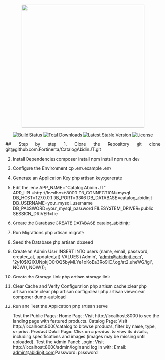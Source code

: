 <p align="center"><a href="https://laravel.com" target="_blank"><img src="https://raw.githubusercontent.com/laravel/art/master/logo-lockup/5%20SVG/2%20CMYK/1%20Full%20Color/laravel-logolockup-cmyk-red.svg" width="400"></a></p>

<p align="center">
<a href="https://travis-ci.org/laravel/framework"><img src="https://travis-ci.org/laravel/framework.svg" alt="Build Status"></a>
<a href="https://packagist.org/packages/laravel/framework"><img src="https://img.shields.io/packagist/dt/laravel/framework" alt="Total Downloads"></a>
<a href="https://packagist.org/packages/laravel/framework"><img src="https://img.shields.io/packagist/v/laravel/framework" alt="Latest Stable Version"></a>
<a href="https://packagist.org/packages/laravel/framework"><img src="https://img.shields.io/packagist/l/laravel/framework" alt="License"></a>
</p>

<p align="justify">
## Step by step
1. Clone the Repository
   git clone git@github.com:Fortinenta/CatalogAbidinJT.git

2. Install Dependencies
   composer install
   npm install
   npm run dev

3. Configure the Environment
   cp .env.example .env

4. Generate an Application Key
   php artisan key:generate

5. Edit the .env
   APP_NAME="Catalog Abidin JT"
   APP_URL=http://localhost:8000
   DB_CONNECTION=mysql
   DB_HOST=127.0.0.1
   DB_PORT=3306
   DB_DATABASE=catalog_abidinjt
   DB_USERNAME=your_mysql_username
   DB_PASSWORD=your_mysql_password
   FILESYSTEM_DRIVER=public
   SESSION_DRIVER=file

6. Create the Database
   CREATE DATABASE catalog_abidinjt;

7. Run Migrations
   php artisan migrate

8. Seed the Database
   php artisan db:seed

9. Create an Admin User
    INSERT INTO users (name, email, password, created_at, updated_at)
        VALUES ('Admin', 'admin@abidinjt.com', '$2y$10$92IXUNpkjO0rOQ5byMi.Ye4oKoEa3Ro9llC/.og/at2.uheWG/igi', NOW(), NOW());

10. Create the Storage Link
    php artisan storage:link

11. Clear Cache and Verify Configuration
    php artisan cache:clear
    php artisan route:clear
    php artisan config:clear
    php artisan view:clear
    composer dump-autoload

12. Run and Test the Application
    php artisan serve

    Test the Public Pages:
        Home Page: Visit http://localhost:8000 to see the landing page with featured products.
        Catalog Page: Visit http://localhost:8000/catalog to browse products, filter by name, type, or price.
        Product Detail Page: Click on a product to view its details, including specifications and images (images may be missing until uploaded).
    Test the Admin Panel:
        Login: Visit http://localhost:8000/admin/login and log in with:
        Email: admin@abidinjt.com
        Password: password
</p>
